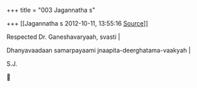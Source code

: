 +++
title = "003 Jagannatha s"

+++
[[Jagannatha s	2012-10-11, 13:55:16 [Source](https://groups.google.com/g/bvparishat/c/CV8UoZHY8-g)]]



Respected Dr. Ganeshavaryaah, svasti \|



Dhanyavaadaan samarpayaami jnaapita-deerghatama-vaakyah \|



S.J.  
  



